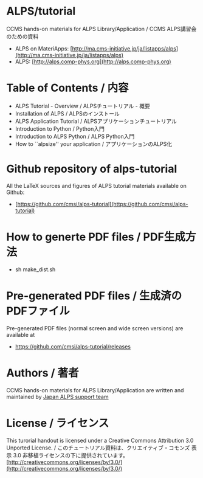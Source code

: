ALPS/tutorial
=============

CCMS hands-on materials for ALPS Library/Application / CCMS ALPS講習会のための資料

* ALPS on MateriApps: [http://ma.cms-initiative.jp/ja/listapps/alps](http://ma.cms-initiative.jp/ja/listapps/alps)
* ALPS: [http://alps.comp-phys.org](http://alps.comp-phys.org)

Table of Contents / 内容
============================

* ALPS Tutorial - Overview / ALPSチュートリアル - 概要
* Installation of ALPS / ALPSのインストール
* ALPS Application Tutorial / ALPSアプリケーションチュートリアル
* Introduction to Python / Python入門
* Introduction to ALPS Python / ALPS Python入門
* How to ``alpsize'' your application / アプリケーションのALPS化

Github repository of alps-tutorial
===================================

All the LaTeX sources and figures of ALPS tutorial materials available on Github:

* [https://github.com/cmsi/alps-tutorial](https://github.com/cmsi/alps-tutorial)

How to generte PDF files / PDF生成方法
==============================================

* sh make_dist.sh

Pre-generated PDF files / 生成済のPDFファイル
======================================================

Pre-generated PDF files (normal screen and wide screen versions) are available at

* https://github.com/cmsi/alps-tutorial/releases

Authors / 著者
====================

CCMS hands-on materials for ALPS Library/Application are written and maintained by [Japan ALPS support team](https://github.com/cmsi/alps-tutorial/graphs/contributors?type=a)

License / ライセンス
==========================

This turorial handout is licensed under a Creative Commons Attribution 3.0 Unported License. / このチュートリアル資料は、クリエイティブ・コモンズ 表示 3.0 非移植ライセンスの下に提供されています。 [http://creativecommons.org/licenses/by/3.0/](http://creativecommons.org/licenses/by/3.0/)
